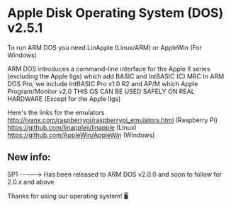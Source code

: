 # Apple Disk Operating System (DOS) v2.5.1

To run ARM DOS you need LinApple (Linux/ARM) or AppleWin (For Windows)


ARM DOS introduces a command-line interface for the Apple II series (excluding the Apple IIgs) which add BASIC and IntBASIC (C) MRC
In ARM DOS Pro, we include IntBASIC Pro v1.0 R2 and AP/M which Apple Program/Monitor v2.0
THIS OS CAN BE USED SAFELY ON REAL HARDWARE (Except for the Apple IIgs)

Here's the links for the emulators
http://ivanx.com/raspberrypi/raspberrypi_emulators.html (Raspberry Pi)
https://github.com/linappleii/linapple (Linux)
https://github.com/AppleWin/AppleWin (Windows)

## New info:

SP1 -----> Has been released to ARM DOS v2.0.0 and soon to follow for 2.0.x and above

Thanks for using our operating system! 🖥️
